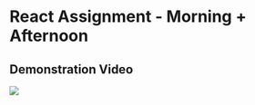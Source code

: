 # React Assignment - Morning + Afternoon

## Demonstration Video

<div>
    <img src = "./images/react-demo.gif" />
</div>
